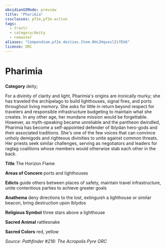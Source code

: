 ```yaml
---
obsidianUIMode: preview
title: "Pharimia"
cssclasses: pf2e,pf2e-action
tags:
  - trait/
  - category/deity
  - remaster
aliases: "Compendium.pf2e.deities.Item.0Hc2HqseslZifEk6"
license: ORC
---
```

# Pharimia

### 

**Category** deity; 




For a divinity of clarity and light, Pharimia's origins are ironically murky; she has traveled the archipelago to build lighthouses, signal fires, and ports throughout living memory. She asks for little in return beyond respect for travelers and responsible infrastructure budgeting to maintain what she creates. In any other age, her mundane mission would be forgettable. However, as myth-speaking became unreliable and the pantheon dwindled, Pharimia has become a self-appointed defender of Iblydan hero-gods and their associated traditions. She's one of the few voices that can convince unholy demigods and righteous divinities to unite against common threats. Her priests seek similar challenges, serving as negotiators and leaders for ragtag coalitions whose members would otherwise stab each other in the back.

**Title** The Horizon Flame

**Areas of Concern** ports and lighthouses

**Edicts** guide others between places of safety, maintain travel infrastructure, unite contentious parties to achieve greater goals

**Anathema** deny directions to the lost, extinguish a lighthouse or similar beacon, bring destruction upon Iblydos

**Religious Symbol** three stars above a lighthouse

**Sacred Animal** rattlesnake

**Sacred Colors** red, yellow

*Source: Pathfinder #216: The Acropolis Pyre*
*ORC*
